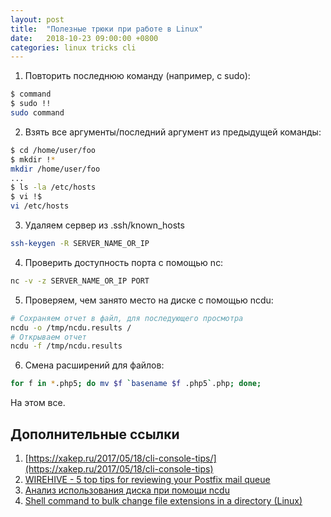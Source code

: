```yaml
---
layout: post
title:  "Полезные трюки при работе в Linux"
date:   2018-10-23 09:00:00 +0800
categories: linux tricks cli
---
```


1. Повторить последнюю команду (например, с sudo):
```sh
$ command
$ sudo !!
sudo command
```
2. Взять все аргументы/последний аргумент из предыдущей команды:
```sh
$ cd /home/user/foo
$ mkdir !*
mkdir /home/user/foo
...
$ ls -la /etc/hosts
$ vi !$
vi /etc/hosts
```
3. Удаляем сервер из .ssh/known_hosts
```sh
ssh-keygen -R SERVER_NAME_OR_IP
```
4. Проверить доступность порта с помощью nc:
```sh
nc -v -z SERVER_NAME_OR_IP PORT
```
5. Проверяем, чем занято место на диске с помощью ncdu:
```sh
# Сохраняем отчет в файл, для последующего просмотра
ncdu -o /tmp/ncdu.results /
# Открываем отчет
ncdu -f /tmp/ncdu.results
```
6. Смена расширений для файлов:
```sh
for f in *.php5; do mv $f `basename $f .php5`.php; done;
```

На этом все.

## Дополнительные ссылки
1. [https://xakep.ru/2017/05/18/cli-console-tips/](https://xakep.ru/2017/05/18/cli-console-tips)
2. [WIREHIVE - 5 top tips for reviewing your Postfix mail queue](https://www.wirehive.com/thoughts/5-top-tips-reviewing-postfix-mail-queue)
3. [Анализ использования диска при помощи ncdu](http://ashep.org/2013/analiz-ispolzovaniya-diska-pri-pomoshhi-ncdu)
4. [Shell command to bulk change file extensions in a directory (Linux)](https://www.heatware.net/linux-unix/change-file-extensions-directory-linux)
